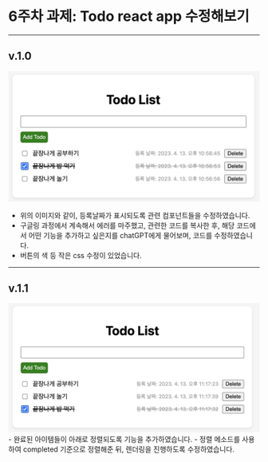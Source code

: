# 6주차 과제: Todo react app 수정해보기
---
## v.1.0
<img src="./readme.png">

- 위의 이미지와 같이, 등록날짜가 표시되도록 관련 컴포넌트들을 수정하였습니다.
- 구글링 과정에서 계속해서 에러를 마주했고, 관련한 코드를 복사한 후, 해당 코드에서 어떤 기능을 추가하고 싶은지를 chatGPT에게 물어보며, 코드를 수정하였습니다.
- 버튼의 색 등 작은 css 수정이 있었습니다.
---
## v.1.1
<img src="./readme2.png">
- 완료된 아이템들이 아래로 정렬되도록 기능을 추가하였습니다.
- 정렬 메소드를 사용하여 completed 기준으로 정렬해준 뒤, 렌더링을 진행하도록 수정하였습니다.
